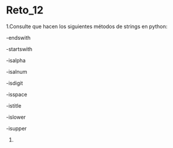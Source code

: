 # Reto_12
1.Consulte que hacen los siguientes métodos de strings en python:

-endswith

-startswith

-isalpha

-isalnum

-isdigit

-isspace

-istitle

-islower

-isupper

1.
